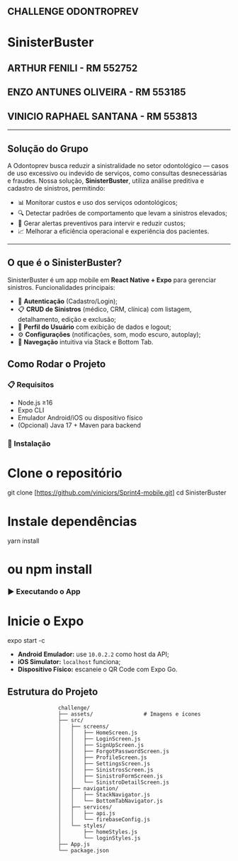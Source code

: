 ## CHALLENGE ODONTROPREV

# SinisterBuster

## ARTHUR FENILI  - RM 552752

## ENZO ANTUNES OLIVEIRA - RM 553185

## VINICIO RAPHAEL SANTANA - RM 553813

---

## Solução do Grupo

A Odontoprev busca reduzir a sinistralidade no setor odontológico — casos de uso excessivo ou indevido de serviços, como consultas desnecessárias e fraudes. Nossa solução, **SinisterBuster**, utiliza análise preditiva e cadastro de sinistros, permitindo:

- 📊 Monitorar custos e uso dos serviços odontológicos;
- 🔍 Detectar padrões de comportamento que levam a sinistros elevados;
- 🚨 Gerar alertas preventivos para intervir e reduzir custos;
- 📈 Melhorar a eficiência operacional e experiência dos pacientes.

---

## O que é o SinisterBuster?

SinisterBuster é um app mobile em **React Native + Expo** para gerenciar sinistros. Funcionalidades principais:

- 💾 **Autenticação** (Cadastro/Login);
- 📋 **CRUD de Sinistros** (médico, CRM, clínica) com listagem, detalhamento, edição e exclusão;
- 👤 **Perfil do Usuário** com exibição de dados e logout;
- ⚙️ **Configurações** (notificações, som, modo escuro, autoplay);
- 🔀 **Navegação** intuitiva via Stack e Bottom Tab.


## Como Rodar o Projeto

### 📋 Requisitos

- Node.js ≥16
- Expo CLI
- Emulador Android/iOS ou dispositivo físico
- (Opcional) Java 17 + Maven para backend

### 🔧 Instalação


# Clone o repositório
git clone [https://github.com/viniciors/Sprint4-mobile.git]
cd SinisterBuster

# Instale dependências
yarn install
# ou npm install


### ▶️ Executando o App

# Inicie o Expo
expo start -c


- **Android Emulador:** use `10.0.2.2` como host da API;
- **iOS Simulator:** `localhost` funciona;
- **Dispositivo Físico:** escaneie o QR Code com Expo Go.


## Estrutura do Projeto


                    challenge/
                    ├── assets/                # Imagens e ícones
                    ├── src/
                    │   ├── screens/
                    │   │   ├── HomeScreen.js
                    │   │   ├── LoginScreen.js
                    │   │   ├── SignUpScreen.js
                    │   │   ├── ForgotPasswordScreen.js
                    │   │   ├── ProfileScreen.js
                    │   │   ├── SettingsScreen.js
                    │   │   ├── SinistrosScreen.js
                    │   │   ├── SinistroFormScreen.js
                    │   │   └── SinistroDetailScreen.js
                    │   ├── navigation/
                    │   │   ├── StackNavigator.js
                    │   │   └── BottomTabNavigator.js
                    │   ├── services/
                    │   │   ├── api.js
                    │   │   └── firebaseConfig.js
                    │   └── styles/
                    │       ├── homeStyles.js
                    │       └── loginStyles.js
                    ├── App.js
                    └── package.json
